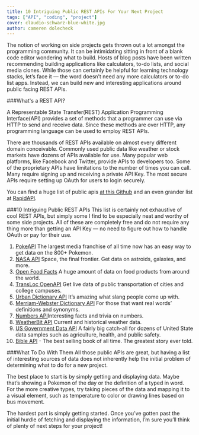 ```yaml
---
title: 10 Intriguing Public REST APIs For Your Next Project
tags: ["API", "coding", "project"]
cover: claudio-schwarz-blue-white.jpg
author: cameren dolecheck
---
```


<re-img
    src="claudio-schwarz-blue-white.jpg"
    title="Photo by Claudio Schwarz | @purzlbaum on Unsplash"
    href="unsplash.com/photos/YtEob7T5CwU"
    >
</re-img>

The notion of working on side projects gets thrown out a lot amongst the programming community. It can be intimidating sitting in front of a blank code editor wondering what to build. Hosts of blog posts have been written recommending building applications like calculators, to-do lists, and social media clones. While those can certainly be helpful for learning technology stacks, let’s face it — the word doesn’t need any more calculators or to-do list apps. Instead, we can build new and interesting applications around public facing REST APIs.

###What's a REST API?

A Representable State Transfer(REST) Application Programming Interface(API) provides a set of methods that a programmer can use via HTTP to send and receive data.  Since these methods are over HTTP, any programming language can be used to employ REST APIs. 

There are thousands of REST APIs available on almost every different domain conceivable. Commonly used public data like weather or stock markets have dozens of APIs available for use. Many popular web platforms, like Facebook and Twitter, provide APIs to developers too. Some of the proprietary APIs have limitations to the number of times you can call. Many require signing up and receiving a private API Key. The most secure APIs require setting up OAuth for users to login securely.

You can find a huge list of public apis [at this Github](https://github.com/public-apis/public-apis) and an even grander list at [RapidAPI](https://rapidapi.com).

###10 Intriguing Public REST APIs
This list is certainly not exhaustive of cool REST APIs, but simply some I find to be especially neat and worthy of some side projects. All of these are completely free and do not require any thing more than getting an API Key — no need to figure out how to handle OAuth or pay for their use.


  1. [PokeAPI](https://pokeapi.co) The largest media franchise of all time now has an easy way to get data on the 800+ Pokemon.
  2. [NASA API](https://api.nasa.gov/index.html) Space, the final frontier. Get data on astroids, galaxies, and more. 
  3. [Open Food Facts](https://world.openfoodfacts.org/data) A huge amount of data on food products from around the world.
  4. [TransLoc OpenAPI](https://rapidapi.com/transloc/api/openapi-1-2) Get live data of public transportation of cities and college campuses.
  5. [Urban Dictionary API](https://www.urbandictionary.com/define.php?term=API) It’s amazing what slang people come up with. 
  6. [Merriam-Webster Dictionary API](https://dictionaryapi.com) For those that want real words’ definitions and synonyms. 
  7. [Numbers API](http://numbersapi.com)Interesting facts and trivia on numbers.
  8. [WeatherBit API](https://www.weatherbit.io/api) Current and historical weather data.  
  9.  [US Government Data API](https://www.data.gov/developers/apis) A fairly big catch-all for dozens of United State data samples such as agriculture, health, and public safety.
  10. [Bible API](https://scripture.api.bible) - The best selling book of all time. The greatest story ever told.


###What To Do With Them
All those public APIs are great, but having a list of interesting sources of data does not inherently help the initial problem of determining what to do for a new project. 

The best place to start is by simply getting and displaying data. Maybe that’s showing a Pokemon of the day or the definition of a typed in word. For the more creative types, try taking pieces of the data and mapping it to a visual element, such as temperature to color or drawing lines based on bus movement. 

The hardest part is simply getting started. Once you’ve gotten past the initial hurdle of fetching and displaying the information, I’m sure you’ll think of plenty of next steps for your project!